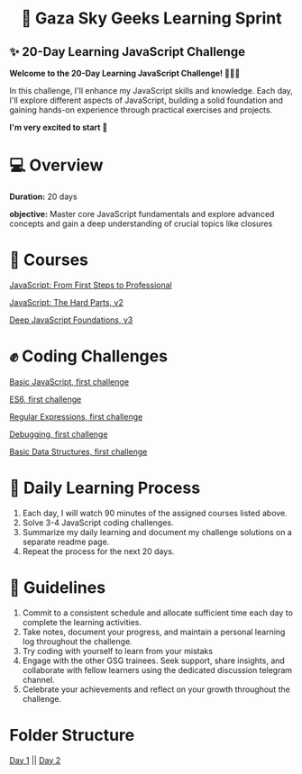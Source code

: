 <h1 align="center">🚀 Gaza Sky Geeks Learning Sprint </h1>

## ✨️ 20-Day Learning JavaScript Challenge
**Welcome to the 20-Day Learning JavaScript Challenge! 👩‍💻🤗**

In this challenge, I'll enhance my JavaScript skills and knowledge. Each day, I'll explore different aspects of JavaScript, building a solid foundation and gaining hands-on experience through practical exercises and projects.

**I'm very excited to start 🌸**

# 💻 Overview 
**Duration:** 20 days 

**objective:** Master core JavaScript fundamentals and explore advanced concepts and gain a deep understanding of crucial topics like closures

# 🔎 Courses 
[JavaScript: From First Steps to Professional](https://frontendmasters.com/courses/javascript-first-steps/)

[JavaScript: The Hard Parts, v2](https://frontendmasters.com/courses/javascript-hard-parts-v2/)

 [Deep JavaScript Foundations, v3](https://frontendmasters.com/courses/deep-javascript-v3/)

# ✊ Coding Challenges
[Basic JavaScript, first challenge](https://www.freecodecamp.org/learn/javascript-algorithms-and-data-structures/basic-javascript/comment-your-javascript-code)

[ES6, first challenge](https://www.freecodecamp.org/learn/javascript-algorithms-and-data-structures/es6/compare-scopes-of-the-var-and-let-keywords)

[Regular Expressions, first challenge](https://www.freecodecamp.org/learn/javascript-algorithms-and-data-structures/regular-expressions/using-the-test-method)

[Debugging, first challenge](https://www.freecodecamp.org/learn/javascript-algorithms-and-data-structures/debugging/use-the-javascript-console-to-check-the-value-of-a-variable)

[Basic Data Structures, first challenge](https://www.freecodecamp.org/learn/javascript-algorithms-and-data-structures/basic-data-structures/use-an-array-to-store-a-collection-of-data)

# 🧠 Daily Learning Process
1. Each day, I will watch 90 minutes of the assigned courses listed above.
2. Solve 3-4 JavaScript coding challenges.
3. Summarize my daily learning and document my challenge solutions on a separate readme page.
4. Repeat the process for the next 20 days.

# 📣 Guidelines 
1. Commit to a consistent schedule and allocate sufficient time each day to complete the learning activities.
2. Take notes, document your progress, and maintain a personal learning log throughout the challenge.
3. Try coding with yourself to learn from your mistaks
4. Engage with the other GSG trainees. Seek support, share insights, and collaborate with fellow learners using the dedicated discussion telegram channel.
5. Celebrate your achievements and reflect on your growth throughout the challenge.

# Folder Structure
[Day 1](https://github.com/Safa-Kamal-q/Mastering-JavaScript-in-20-Days/blob/main/Day%201.md) || [Day 2](https://github.com/Safa-Kamal-q/Mastering-JavaScript-in-20-Days/blob/main/Day%202.md)
